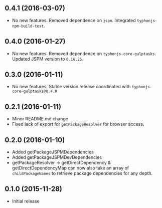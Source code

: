 ## 0.4.1 (2016-03-07)
- No new features. Removed dependence on `jspm`. Integrated `typhonjs-npm-build-test`.

## 0.4.0 (2016-01-27)
- No new features. Removed dependence on `typhonjs-core-gulptasks`. Updated JSPM version to `0.16.25`.

## 0.3.0 (2016-01-11)
- No new features. Stable version release coordinated with `typhonjs-core-gulptasks@0.4.0`

## 0.2.1 (2016-01-11)
- Minor README.md change
- Fixed lack of export for `getPackageResolver` for browser access.
 
## 0.2.0 (2016-01-10)
- Added getPackageJSPMDependencies
- Added getPackageJSPMDevDependencies
- getPackageResolver -> getDirectDependency & getDirectDependencyMap can now also take an array of `childPackageNames` to retrieve package dependencies for any depth. 

## 0.1.0 (2015-11-28)
- Initial release
